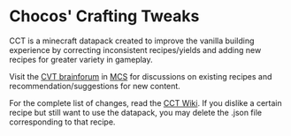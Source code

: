 # Chocos' Crafting Tweaks

CCT is a minecraft datapack created to improve the vanilla building experience by correcting inconsistent recipes/yields and adding new recipes for greater variety in gameplay.

Visit the [CVT brainforum](https://discord.com/channels/308744621616529410/1243802341824663602) in [MCS](https://discord.com/invite/NtVxyW5) for discussions on existing recipes and recommendation/suggestions for new content.

For the complete list of changes, read the [CCT Wiki](https://github.com/mygazthehealer/chocos-crafting-tweaks/blob/main/RECIPE.md). If you dislike a certain recipe but still want to use the datapack, you may delete the .json file corresponding to that recipe.
